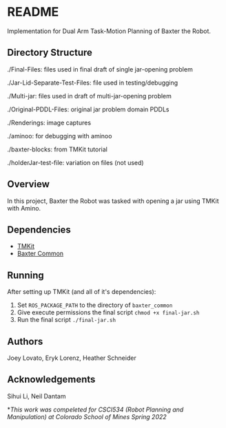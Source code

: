 # README

Implementation for Dual Arm Task-Motion Planning of Baxter the Robot.

## Directory Structure
./Final-Files: files used in final draft of single jar-opening problem

./Jar-Lid-Separate-Test-Files: file used in testing/debugging

./Multi-jar: files used in draft of multi-jar-opening problem

./Original-PDDL-Files: original jar problem domain PDDLs

./Renderings: image captures

./aminoo: for debugging with aminoo

./baxter-blocks: from TMKit tutorial

./holderJar-test-file: variation on files (not used)

## Overview

In this project, Baxter the Robot was tasked with opening a jar using TMKit with Amino.

## Dependencies

- [TMKit](http://tmkit.kavrakilab.org/)
- [Baxter Common](https://github.com/RethinkRobotics/baxter_common)

## Running

After setting up TMKit (and all of it's dependencies):

1. Set `ROS_PACKAGE_PATH` to the directory of `baxter_common`
2. Give execute permissions the final script
```chmod +x final-jar.sh```
3. Run the final script
```./final-jar.sh```

## Authors
Joey Lovato, Eryk Lorenz, Heather Schneider

## Acknowledgements
Sihui Li, Neil Dantam


**This work was compeleted for CSCI534 (Robot Planning and Manipulation) at Colorado School of Mines Spring 2022*
